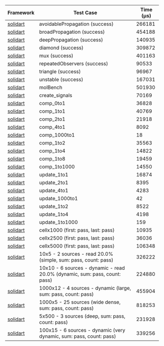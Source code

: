 | Framework | Test Case | Time (μs) |
| --- | --- | --- |
| [solidart](https://github.com/nank1ro/solidart) | avoidablePropagation (success) | 266181 |
| [solidart](https://github.com/nank1ro/solidart) | broadPropagation (success) | 454188 |
| [solidart](https://github.com/nank1ro/solidart) | deepPropagation (success) | 140935 |
| [solidart](https://github.com/nank1ro/solidart) | diamond (success) | 309872 |
| [solidart](https://github.com/nank1ro/solidart) | mux (success) | 401163 |
| [solidart](https://github.com/nank1ro/solidart) | repeatedObservers (success) | 90533 |
| [solidart](https://github.com/nank1ro/solidart) | triangle (success) | 96967 |
| [solidart](https://github.com/nank1ro/solidart) | unstable (success) | 167031 |
| [solidart](https://github.com/nank1ro/solidart) | molBench | 501930 |
| [solidart](https://github.com/nank1ro/solidart) | create_signals | 70169 |
| [solidart](https://github.com/nank1ro/solidart) | comp_0to1 | 36828 |
| [solidart](https://github.com/nank1ro/solidart) | comp_1to1 | 40769 |
| [solidart](https://github.com/nank1ro/solidart) | comp_2to1 | 21918 |
| [solidart](https://github.com/nank1ro/solidart) | comp_4to1 | 8092 |
| [solidart](https://github.com/nank1ro/solidart) | comp_1000to1 | 18 |
| [solidart](https://github.com/nank1ro/solidart) | comp_1to2 | 35563 |
| [solidart](https://github.com/nank1ro/solidart) | comp_1to4 | 14822 |
| [solidart](https://github.com/nank1ro/solidart) | comp_1to8 | 19459 |
| [solidart](https://github.com/nank1ro/solidart) | comp_1to1000 | 14550 |
| [solidart](https://github.com/nank1ro/solidart) | update_1to1 | 16874 |
| [solidart](https://github.com/nank1ro/solidart) | update_2to1 | 8395 |
| [solidart](https://github.com/nank1ro/solidart) | update_4to1 | 4283 |
| [solidart](https://github.com/nank1ro/solidart) | update_1000to1 | 42 |
| [solidart](https://github.com/nank1ro/solidart) | update_1to2 | 8522 |
| [solidart](https://github.com/nank1ro/solidart) | update_1to4 | 4198 |
| [solidart](https://github.com/nank1ro/solidart) | update_1to1000 | 159 |
| [solidart](https://github.com/nank1ro/solidart) | cellx1000 (first: pass, last: pass) | 10935 |
| [solidart](https://github.com/nank1ro/solidart) | cellx2500 (first: pass, last: pass) | 36036 |
| [solidart](https://github.com/nank1ro/solidart) | cellx5000 (first: pass, last: pass) | 106348 |
| [solidart](https://github.com/nank1ro/solidart) | 10x5 - 2 sources - read 20.0% (simple, sum: pass, count: pass) | 326222 |
| [solidart](https://github.com/nank1ro/solidart) | 10x10 - 6 sources - dynamic - read 20.0% (dynamic, sum: pass, count: pass) | 224880 |
| [solidart](https://github.com/nank1ro/solidart) | 1000x12 - 4 sources - dynamic (large, sum: pass, count: pass) | 455904 |
| [solidart](https://github.com/nank1ro/solidart) | 1000x5 - 25 sources (wide dense, sum: pass, count: pass) | 818253 |
| [solidart](https://github.com/nank1ro/solidart) | 5x500 - 3 sources (deep, sum: pass, count: pass) | 231928 |
| [solidart](https://github.com/nank1ro/solidart) | 100x15 - 6 sources - dynamic (very dynamic, sum: pass, count: pass) | 339256 |
